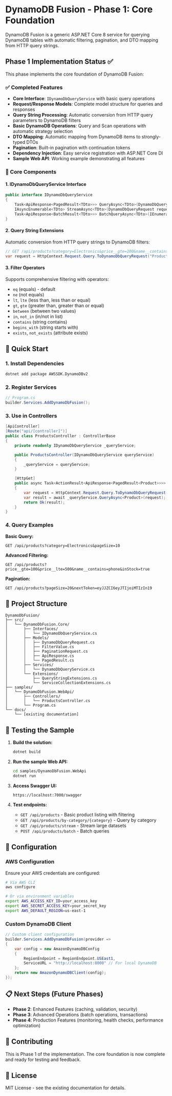 # DynamoDB Fusion - Phase 1: Core Foundation

DynamoDB Fusion is a generic ASP.NET Core 8 service for querying DynamoDB tables with automatic filtering, pagination, and DTO mapping from HTTP query strings.

## Phase 1 Implementation Status ✅

This phase implements the core foundation of DynamoDB Fusion:

### ✅ Completed Features

- **Core Interface**: `IDynamoDbQueryService` with basic query operations
- **Request/Response Models**: Complete model structure for queries and responses
- **Query String Processing**: Automatic conversion from HTTP query parameters to DynamoDB filters
- **Basic DynamoDB Operations**: Query and Scan operations with automatic strategy selection
- **DTO Mapping**: Automatic mapping from DynamoDB items to strongly-typed DTOs
- **Pagination**: Built-in pagination with continuation tokens
- **Dependency Injection**: Easy service registration with ASP.NET Core DI
- **Sample Web API**: Working example demonstrating all features

### 🔧 Core Components

#### 1. IDynamoDbQueryService Interface
```csharp
public interface IDynamoDbQueryService
{
    Task<ApiResponse<PagedResult<TDto>>> QueryAsync<TDto>(DynamoDbQueryRequest request, CancellationToken cancellationToken = default);
    IAsyncEnumerable<TDto> StreamAsync<TDto>(DynamoDbQueryRequest request, CancellationToken cancellationToken = default);
    Task<ApiResponse<BatchResult<TDto>>> BatchQueryAsync<TDto>(IEnumerable<DynamoDbQueryRequest> requests, CancellationToken cancellationToken = default);
}
```

#### 2. Query String Extensions
Automatic conversion from HTTP query strings to DynamoDB filters:
```csharp
// GET /api/products?category=Electronics&price__gte=100&name__contains=phone
var request = HttpContext.Request.Query.ToDynamoDbQueryRequest("Products");
```

#### 3. Filter Operators
Supports comprehensive filtering with operators:
- `eq` (equals) - default
- `ne` (not equals)
- `lt`, `lte` (less than, less than or equal)
- `gt`, `gte` (greater than, greater than or equal)
- `between` (between two values)
- `in`, `not_in` (in/not in list)
- `contains` (string contains)
- `begins_with` (string starts with)
- `exists`, `not_exists` (attribute exists)

## 🚀 Quick Start

### 1. Install Dependencies
```bash
dotnet add package AWSSDK.DynamoDBv2
```

### 2. Register Services
```csharp
// Program.cs
builder.Services.AddDynamoDbFusion();
```

### 3. Use in Controllers
```csharp
[ApiController]
[Route("api/[controller]")]
public class ProductsController : ControllerBase
{
    private readonly IDynamoDbQueryService _queryService;

    public ProductsController(IDynamoDbQueryService queryService)
    {
        _queryService = queryService;
    }

    [HttpGet]
    public async Task<ActionResult<ApiResponse<PagedResult<Product>>>> GetProducts()
    {
        var request = HttpContext.Request.Query.ToDynamoDbQueryRequest("Products");
        var result = await _queryService.QueryAsync<Product>(request);
        return Ok(result);
    }
}
```

### 4. Query Examples

**Basic Query:**
```
GET /api/products?category=Electronics&pageSize=10
```

**Advanced Filtering:**
```
GET /api/products?price__gte=100&price__lte=500&name__contains=phone&inStock=true
```

**Pagination:**
```
GET /api/products?pageSize=20&nextToken=eyJJZCI6eyJTIjoiMTIzIn19
```

## 📁 Project Structure

```
DynamoDbFusion/
├── src/
│   └── DynamoDbFusion.Core/
│       ├── Interfaces/
│       │   └── IDynamoDbQueryService.cs
│       ├── Models/
│       │   ├── DynamoDbQueryRequest.cs
│       │   ├── FilterValue.cs
│       │   ├── PaginationRequest.cs
│       │   ├── ApiResponse.cs
│       │   └── PagedResult.cs
│       ├── Services/
│       │   └── DynamoDbQueryService.cs
│       └── Extensions/
│           ├── QueryStringExtensions.cs
│           └── ServiceCollectionExtensions.cs
├── samples/
│   └── DynamoDbFusion.WebApi/
│       ├── Controllers/
│       │   └── ProductsController.cs
│       └── Program.cs
└── docs/
    └── [existing documentation]
```

## 🧪 Testing the Sample

1. **Build the solution:**
   ```bash
   dotnet build
   ```

2. **Run the sample Web API:**
   ```bash
   cd samples/DynamoDbFusion.WebApi
   dotnet run
   ```

3. **Access Swagger UI:**
   ```
   https://localhost:7000/swagger
   ```

4. **Test endpoints:**
   - `GET /api/products` - Basic product listing with filtering
   - `GET /api/products/by-category/{category}` - Query by category
   - `GET /api/products/stream` - Stream large datasets
   - `POST /api/products/batch` - Batch queries

## 🔧 Configuration

### AWS Configuration
Ensure your AWS credentials are configured:
```bash
# Via AWS CLI
aws configure

# Or via environment variables
export AWS_ACCESS_KEY_ID=your_access_key
export AWS_SECRET_ACCESS_KEY=your_secret_key
export AWS_DEFAULT_REGION=us-east-1
```

### Custom DynamoDB Client
```csharp
// Custom client configuration
builder.Services.AddDynamoDbFusion(provider =>
{
    var config = new AmazonDynamoDBConfig
    {
        RegionEndpoint = RegionEndpoint.USEast1,
        ServiceURL = "http://localhost:8000" // For local DynamoDB
    };
    return new AmazonDynamoDBClient(config);
});
```

## 📋 Next Steps (Future Phases)

- **Phase 2**: Enhanced Features (caching, validation, security)
- **Phase 3**: Advanced Operations (batch operations, transactions)
- **Phase 4**: Production Features (monitoring, health checks, performance optimization)

## 🤝 Contributing

This is Phase 1 of the implementation. The core foundation is now complete and ready for testing and feedback.

## 📄 License

MIT License - see the existing documentation for details.
